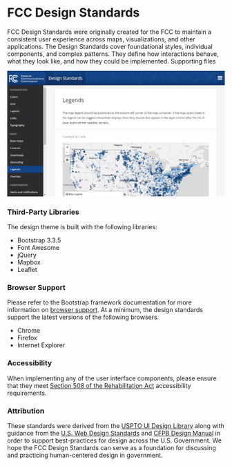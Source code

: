 
# FCC Design Standards

FCC Design Standards were originally created for the FCC to maintain a consistent user experience across maps, visualizations, and other applications. The Design Standards cover foundational styles, individual components, and complex patterns. They define how interactions behave, what they look like, and how they could be implemented.
Supporting files

![Alt text](/1.x/images/ex-page-01.png?raw=true "FCC Design Standards Screenshot")

### Third-Party Libraries

The design theme is built with the following libraries:

- Bootstrap 3.3.5
- Font Awesome
- jQuery
- Mapbox
- Leaflet

### Browser Support

Please refer to the Bootstrap framework documentation for more information on [browser support](http://getbootstrap.com/getting-started/#support). At a minimum, the design standards support the latest versions of the following browsers.

- Chrome
- Firefox
- Internet Explorer

### Accessibility

When implementing any of the user interface components, please ensure that they meet [Section 508 of the Rehabilitation Act](http://www.section508.gov/) accessibility requirements.

### Attribution
These standards were derived from the [USPTO UI Design Library](https://uspto.github.io/designpatterns/) along with guidance from the [U.S. Web Design Standards](https://playbook.cio.gov/designstandards/) and [CFPB Design Manual](https://cfpb.github.io/design-manual/index.html) in order to support best-practices for design across the U.S. Government. We hope the FCC Design Standards can serve as a foundation for discussing and practicing human-centered design in government.
